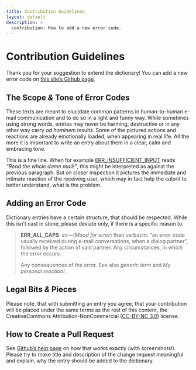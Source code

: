 ```yaml
---
title: Contribution Guidelines
layout: default
description: >
  contribution: How to add a new error code.
---
```


# Contribution Guidelines

Thank you for your suggestion to extend the dictionary! You can add a new
error code on [this site’s Github page](https://github.com/Boldewyn/errdict).

## The Scope _&_ Tone of Error Codes

These texts are meant to elucidate common patterns in human-to-human e-mail
communication and to do so in a light and funny way. While sometimes using
strong words, entries may never be harming, destructive or in any other way
carry _ad hominem_ insults. Some of the pictured actions and reactions are
already emotionally loaded, when appearing in real life. All the more it is
important to write an entry about them in a clear, calm and embracing tone.

This is a fine line. When for example
[ERR_INSUFFICIENT_INPUT](ERR_INSUFFICIENT_INPUT) reads _“Read the whole damn
mail!”_, this might be interpreted as against the previous paragraph. But on
closer inspection it pictures the immediate and intimate reaction of the
receiving user, which may in fact help the culprit to better understand, what
is the problem.

## Adding an Error Code

Dictionary entries have a certain structure, that should be respected. While
this isn’t cast in stone, please deviate only, if there is a specific reason
to.

> __ERR_ALL_CAPS__.
> _int_—(_Mood for error_) then verbatim: “an error code usually received
> during e-mail conversations, when a dialog partner”, followed by the action
> of said partner. Any circumstances, in which the error occurs.
>
> Any consequences of the error.
> See also _generic term_ and _My personal reaction!_.

## Legal Bits _&_ Pieces

Please note, that with submitting an entry you agree, that your contribution
will be placed under the same terms as the rest of this content, the
CreativeCommons Attribution-NonCommercial
([CC-BY-NC 3.0](https://creativecommons.org/licenses/by-nc/3.0/)) license.

## How to Create a Pull Request

See [Github’s help page](https://help.github.com/articles/using-pull-requests/)
on how that works exactly (with screenshots!). Please try to make title and
description of the change request meaningful and explain, why the entry
should be added to the dictionary.
